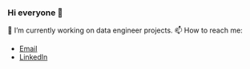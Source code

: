 ### Hi everyone 👋

🔭 I’m currently working on data engineer projects.
📫 How to reach me:
- [Email](angelo.mucha.yllanes@gmail.com)
- [LinkedIn](https://www.linkedin.com/in/de-angelo-mucha/)

<!--
**AngeloM15/AngeloM15** is a ✨ _special_ ✨ repository because its `README.md` (this file) appears on your GitHub profile.

Here are some ideas to get you started:

- 🔭 I’m currently working on ...
- 🌱 I’m currently learning ...
- 👯 I’m looking to collaborate on ...
- 🤔 I’m looking for help with ...
- 💬 Ask me about ...
- 📫 How to reach me: ...
- 😄 Pronouns: ...
- ⚡ Fun fact: ...
-->
